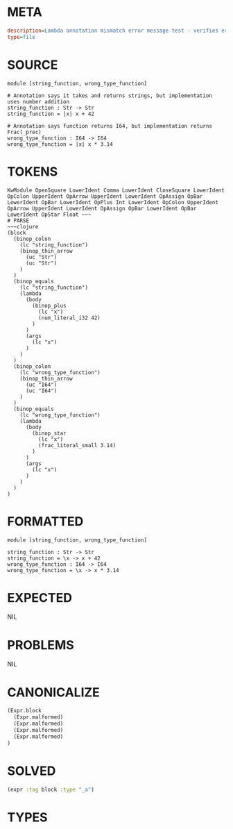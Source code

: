 # META
~~~ini
description=Lambda annotation mismatch error message test - verifies error messages assume annotation is correct and implementation is wrong
type=file
~~~
# SOURCE
~~~roc
module [string_function, wrong_type_function]

# Annotation says it takes and returns strings, but implementation uses number addition
string_function : Str -> Str
string_function = |x| x + 42

# Annotation says function returns I64, but implementation returns Frac(_prec)
wrong_type_function : I64 -> I64
wrong_type_function = |x| x * 3.14
~~~
# TOKENS
~~~text
KwModule OpenSquare LowerIdent Comma LowerIdent CloseSquare LowerIdent OpColon UpperIdent OpArrow UpperIdent LowerIdent OpAssign OpBar LowerIdent OpBar LowerIdent OpPlus Int LowerIdent OpColon UpperIdent OpArrow UpperIdent LowerIdent OpAssign OpBar LowerIdent OpBar LowerIdent OpStar Float ~~~
# PARSE
~~~clojure
(block
  (binop_colon
    (lc "string_function")
    (binop_thin_arrow
      (uc "Str")
      (uc "Str")
    )
  )
  (binop_equals
    (lc "string_function")
    (lambda
      (body
        (binop_plus
          (lc "x")
          (num_literal_i32 42)
        )
      )
      (args
        (lc "x")
      )
    )
  )
  (binop_colon
    (lc "wrong_type_function")
    (binop_thin_arrow
      (uc "I64")
      (uc "I64")
    )
  )
  (binop_equals
    (lc "wrong_type_function")
    (lambda
      (body
        (binop_star
          (lc "x")
          (frac_literal_small 3.14)
        )
      )
      (args
        (lc "x")
      )
    )
  )
)
~~~
# FORMATTED
~~~roc
module [string_function, wrong_type_function]

string_function : Str -> Str
string_function = \x -> x + 42
wrong_type_function : I64 -> I64
wrong_type_function = \x -> x * 3.14
~~~
# EXPECTED
NIL
# PROBLEMS
NIL
# CANONICALIZE
~~~clojure
(Expr.block
  (Expr.malformed)
  (Expr.malformed)
  (Expr.malformed)
  (Expr.malformed)
)
~~~
# SOLVED
~~~clojure
(expr :tag block :type "_a")
~~~
# TYPES
~~~roc
~~~
